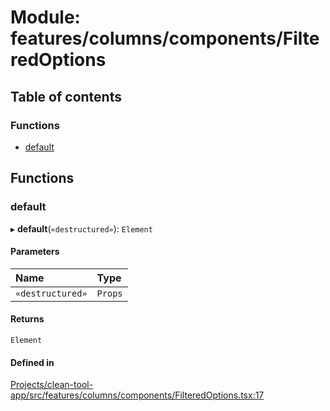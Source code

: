 # Module: features/columns/components/FilteredOptions

## Table of contents

### Functions

- [default](../wiki/features.columns.components.FilteredOptions#default)

## Functions

### default

▸ **default**(`«destructured»`): `Element`

#### Parameters

| Name | Type |
| :------ | :------ |
| `«destructured»` | `Props` |

#### Returns

`Element`

#### Defined in

[Projects/clean-tool-app/src/features/columns/components/FilteredOptions.tsx:17](https://github.com/yuckyh/clean-tool-app/)
